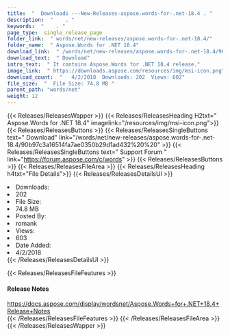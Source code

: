 ```yaml
---
title:  "  Downloads ---New-Releases-aspose.words-for-.net-18.4 . " 
description:  "    . " 
keywords:  "    . " 
page_type:  single_release_page
folder_link:  " words/net/new-releases/aspose.words-for-.net-18.4/"
folder_name:  " Aspose.Words for .NET 18.4"
download_link:  " /words/net/new-releases/aspose.words-for-.net-18.4/90b97c3a16514fa7ae0350b29d1ad432"
download_text:  " Download"
intro_text:  " It contains Aspose.Words for .NET 18.4 release."
image_link:  " https://downloads.aspose.com/resources/img/msi-icon.png"
download_count:  "   4/2/2018  Downloads: 202  Views: 602"
file_size:  "  File Size: 74.8 MB "
parent_path: "words/net"
weight: 12 
---
```


{{< Releases/ReleasesWapper >}}
  {{< Releases/ReleasesHeading H2txt=" Aspose.Words for .NET 18.4" imagelink="/resources/img/msi-icon.png">}}
  {{< Releases/ReleasesButtons >}}
    {{< Releases/ReleasesSingleButtons text=" Download" link="/words/net/new-releases/aspose.words-for-.net-18.4/90b97c3a16514fa7ae0350b29d1ad432%20%20" >}}
    {{< Releases/ReleasesSingleButtons text=" Support Forum " link="https://forum.aspose.com/c/words" >}}
  {{< Releases/ReleasesButtons >}}
  {{< Releases/ReleasesFileArea >}}
    {{< Releases/ReleasesHeading h4txt="File Details">}}
    {{< Releases/ReleasesDetailsUl >}}
             <li>Downloads:</li><li>202</li><li>File Size:</li><li>74.8 MB</li><li>Posted By:</li><li>romank</li><li>Views:</li><li>603</li><li>Date Added:</li><li>4/2/2018</li>
    {{< /Releases/ReleasesDetailsUl >}}

  {{< Releases/ReleasesFileFeatures >}}
      <h4>Release Notes</h4><div><a href="https://docs.aspose.com/display/wordsnet/Aspose.Words+for+.NET+18.4+Release+Notes">https://docs.aspose.com/display/wordsnet/Aspose.Words+for+.NET+18.4+Release+Notes</a></div>
  {{< /Releases/ReleasesFileFeatures >}}
 {{< /Releases/ReleasesFileArea >}}
{{< /Releases/ReleasesWapper >}}


